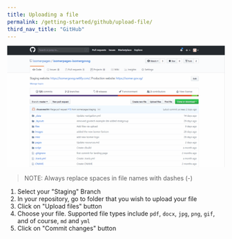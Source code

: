 ```yaml
---
title: Uploading a file
permalink: /getting-started/github/upload-file/
third_nav_title: "GitHub"
---
```

![How to upload a file to your repository](/images/resources/how-to-upload-file-to-your-repository.gif)

> NOTE: Always replace spaces in file names with dashes (-)

1. Select your "Staging" Branch
2. In your repository, go to folder that you wish to upload your file
3. Click on "Upload files" button
4. Choose your file. Supported file types include `pdf`, `docx`, `jpg`, `png`, `gif`, and of course, `md` and `yml`
5. Click on "Commit changes" button
